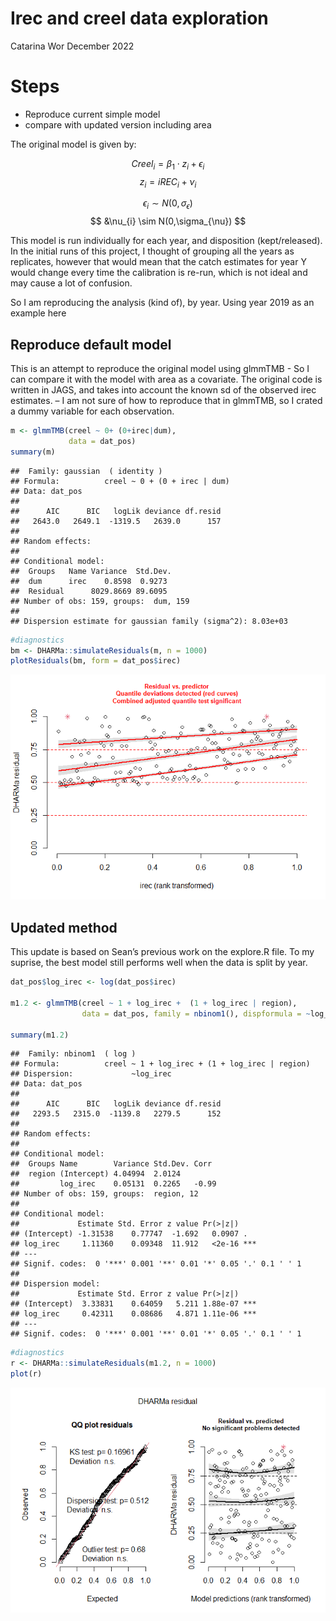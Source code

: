 Irec and creel data exploration
================
Catarina Wor
December 2022

# Steps

- Reproduce current simple model
- compare with updated version including area

The original model is given by:

$$
Creel_i =  \beta_1\cdot z_i + \epsilon_i
$$ $$
z_i = iREC_i   + \nu_{i} 
$$

$$
\epsilon_i \sim N(0,\sigma_{\epsilon})
$$ $$
&\nu_{i} \sim N(0,\sigma_{\nu})
$$

This model is run individually for each year, and disposition
(kept/released). In the initial runs of this project, I thought of
grouping all the years as replicates, however that would mean that the
catch estimates for year Y would change every time the calibration is
re-run, which is not ideal and may cause a lot of confusion.

So I am reproducing the analysis (kind of), by year. Using year 2019 as
an example here

## Reproduce default model

This is an attempt to reproduce the original model using glmmTMB - So I
can compare it with the model with area as a covariate. The original
code is written in JAGS, and takes into account the known sd of the
observed irec estimates. – I am not sure of how to reproduce that in
glmmTMB, so I crated a dummy variable for each observation.

``` r
m <- glmmTMB(creel ~ 0+ (0+irec|dum),
             data = dat_pos)
summary(m)
```

    ##  Family: gaussian  ( identity )
    ## Formula:          creel ~ 0 + (0 + irec | dum)
    ## Data: dat_pos
    ## 
    ##      AIC      BIC   logLik deviance df.resid 
    ##   2643.0   2649.1  -1319.5   2639.0      157 
    ## 
    ## Random effects:
    ## 
    ## Conditional model:
    ##  Groups   Name Variance  Std.Dev.
    ##  dum      irec    0.8598  0.9273 
    ##  Residual      8029.8669 89.6095 
    ## Number of obs: 159, groups:  dum, 159
    ## 
    ## Dispersion estimate for gaussian family (sigma^2): 8.03e+03

``` r
#diagnostics
bm <- DHARMa::simulateResiduals(m, n = 1000)
plotResiduals(bm, form = dat_pos$irec)
```

![](irec_summary_files/figure-gfm/model0-1.png)<!-- -->

## Updated method

This update is based on Sean’s previous work on the explore.R file. To
my suprise, the best model still performs well when the data is split by
year.

``` r
dat_pos$log_irec <- log(dat_pos$irec) 

m1.2 <- glmmTMB(creel ~ 1 + log_irec +  (1 + log_irec | region), 
                data = dat_pos, family = nbinom1(), dispformula = ~log_irec)

summary(m1.2)
```

    ##  Family: nbinom1  ( log )
    ## Formula:          creel ~ 1 + log_irec + (1 + log_irec | region)
    ## Dispersion:             ~log_irec
    ## Data: dat_pos
    ## 
    ##      AIC      BIC   logLik deviance df.resid 
    ##   2293.5   2315.0  -1139.8   2279.5      152 
    ## 
    ## Random effects:
    ## 
    ## Conditional model:
    ##  Groups Name        Variance Std.Dev. Corr  
    ##  region (Intercept) 4.04994  2.0124         
    ##         log_irec    0.05131  0.2265   -0.99 
    ## Number of obs: 159, groups:  region, 12
    ## 
    ## Conditional model:
    ##             Estimate Std. Error z value Pr(>|z|)    
    ## (Intercept) -1.31538    0.77747  -1.692   0.0907 .  
    ## log_irec     1.11360    0.09348  11.912   <2e-16 ***
    ## ---
    ## Signif. codes:  0 '***' 0.001 '**' 0.01 '*' 0.05 '.' 0.1 ' ' 1
    ## 
    ## Dispersion model:
    ##             Estimate Std. Error z value Pr(>|z|)    
    ## (Intercept)  3.33831    0.64059   5.211 1.88e-07 ***
    ## log_irec     0.42311    0.08686   4.871 1.11e-06 ***
    ## ---
    ## Signif. codes:  0 '***' 0.001 '**' 0.01 '*' 0.05 '.' 0.1 ' ' 1

``` r
#diagnostics
r <- DHARMa::simulateResiduals(m1.2, n = 1000)
plot(r)
```

![](irec_summary_files/figure-gfm/model2-1.png)<!-- -->
